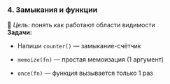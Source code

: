 
### **4. Замыкания и функции**

🎯 _Цель:_ понять как работают области видимости  
**Задачи:**

- Напиши `counter()` — замыкание-счётчик
    
- `memoize(fn)` — простая мемоизация (1 аргумент)
    
- `once(fn)` — функция вызывается только 1 раз
